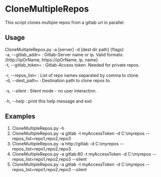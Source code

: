 # CloneMultipleRepos

This script clones multiple repos from a gitlab url in parallel. 

## Usage 

CloneMultipleRepos.py -a [server] -d [dest dir path] {flags} <br>
 -a, --gitlab_addr=    : Gitlab-Server name or ip. Valid formats: {http://ipOrName, https://ipOrName, ip, name} <br>
 -t, --gitlab_token=   : Gitlab-Access token. Needed for private repos. <br>
<br>
 -r, --repos_list=     : List of repo names separated by comma to clone. <br>
 -d, --dest_path=      : Destination path to clone repos to. <br>
<br>
 -s, --silent          : Silent mode - no user interaction. <br>
<br>
 -h, --help            : print this help message and exit <br>


## Examples

  1. CloneMultipleRepos.py -h <br>
  2. CloneMultipleRepos.py -a gitlab -t myAccessToken -d C:\myrepos --repos_list=repo1,repo2,repo3 <br>
  3. CloneMultipleRepos.py -a http://gitlab -d C:\myrepos --repos_list=repo1,repo2,repo3 <br>
  4. CloneMultipleRepos.py -a gitlab:80 -t myAccessToken -d C:\myrepos --repos_list=repo1,repo2,repo3 --silent <br>
  5. CloneMultipleRepos.py -a gitlab -t myAccessToken -d C:\myrepos --repos_list=repo1,repo2,repo3 --silent <br>
